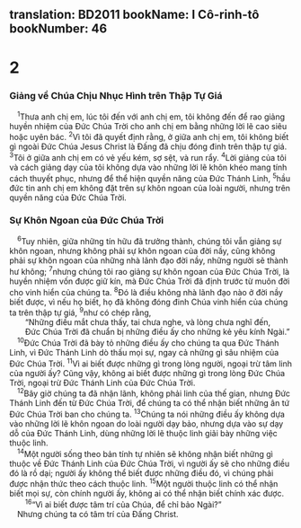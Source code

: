translation: BD2011
bookName: I Cô-rinh-tô 
bookNumber: 46
-------

<div class="title"><h1>2</h1><h3>Giảng về Chúa Chịu Nhục Hình trên Thập Tự Giá</h3></div>
<span class="verse 1co_2_1"> <sup>1</sup>Thưa anh chị em, lúc tôi đến với anh chị em, tôi không đến để rao giảng huyền nhiệm của Ðức Chúa Trời cho anh chị em bằng những lời lẽ cao siêu hoặc uyên bác. </span>
<span class="verse 1co_2_2"><sup>2</sup>Vì tôi đã quyết định rằng, ở giữa anh chị em, tôi không biết gì ngoài Ðức Chúa Jesus Christ là Ðấng đã chịu đóng đinh trên thập tự giá. </span>
<span class="verse 1co_2_3"><sup>3</sup>Tôi ở giữa anh chị em có vẻ yếu kém, sợ sệt, và run rẩy. </span>
<span class="verse 1co_2_4"><sup>4</sup>Lời giảng của tôi và cách giảng dạy của tôi không dựa vào những lời lẽ khôn khéo mang tính cách thuyết phục, nhưng để thể hiện quyền năng của Ðức Thánh Linh, </span>
<span class="verse 1co_2_5"><sup>5</sup>hầu đức tin anh chị em không đặt trên sự khôn ngoan của loài người, nhưng trên quyền năng của Ðức Chúa Trời.<br/></span>
<div class="title"><h3>Sự Khôn Ngoan của Ðức Chúa Trời</h3></div>
<span class="verse 1co_2_6"> <sup>6</sup>Tuy nhiên, giữa những tín hữu đã trưởng thành, chúng tôi vẫn giảng sự khôn ngoan, nhưng không phải sự khôn ngoan của đời nầy, cũng không phải sự khôn ngoan của những nhà lãnh đạo đời nầy, những người sẽ thành hư không; </span>
<span class="verse 1co_2_7"><sup>7</sup>nhưng chúng tôi rao giảng sự khôn ngoan của Ðức Chúa Trời, là huyền nhiệm vốn được giữ kín, mà Ðức Chúa Trời đã định trước từ muôn đời cho vinh hiển của chúng ta. </span>
<span class="verse 1co_2_8"><sup>8</sup>Ðó là điều không nhà lãnh đạo nào ở đời nầy biết được, vì nếu họ biết, họ đã không đóng đinh Chúa vinh hiển của chúng ta trên thập tự giá, </span>
<span class="verse 1co_2_9"><sup>9</sup>như có chép rằng,<br/>  “Những điều mắt chưa thấy, tai chưa nghe, và lòng chưa nghĩ đến,<br/>  Ðức Chúa Trời đã chuẩn bị những điều ấy cho những kẻ yêu kính Ngài.” <br/></span>
<span class="verse 1co_2_10"> <sup>10</sup>Ðức Chúa Trời đã bày tỏ những điều ấy cho chúng ta qua Ðức Thánh Linh, vì Ðức Thánh Linh dò thấu mọi sự, ngay cả những gì sâu nhiệm của Ðức Chúa Trời. </span>
<span class="verse 1co_2_11"><sup>11</sup>Vì ai biết được những gì trong lòng người, ngoại trừ tâm linh của người ấy? Cũng vậy, không ai biết được những gì trong lòng Ðức Chúa Trời, ngoại trừ Ðức Thánh Linh của Ðức Chúa Trời.<br/></span>
<span class="verse 1co_2_12"> <sup>12</sup>Bây giờ chúng ta đã nhận lãnh, không phải linh của thế gian, nhưng Ðức Thánh Linh đến từ Ðức Chúa Trời, để chúng ta có thể nhận biết những ân tứ Ðức Chúa Trời ban cho chúng ta. </span>
<span class="verse 1co_2_13"><sup>13</sup>Chúng ta nói những điều ấy không dựa vào những lời lẽ khôn ngoan do loài người dạy bảo, nhưng dựa vào sự dạy dỗ của Ðức Thánh Linh, dùng những lời lẽ thuộc linh giãi bày những việc thuộc linh.<br/></span>
<span class="verse 1co_2_14"> <sup>14</sup>Một người sống theo bản tính tự nhiên sẽ không nhận biết những gì thuộc về Ðức Thánh Linh của Ðức Chúa Trời, vì người ấy sẽ cho những điều đó là rồ dại; người ấy không thể biết được những điều đó, vì chúng phải được nhận thức theo cách thuộc linh. </span>
<span class="verse 1co_2_15"><sup>15</sup>Một người thuộc linh có thể nhận biết mọi sự, còn chính người ấy, không ai có thể nhận biết chính xác được.<br/></span>
<span class="verse 1co_2_16">  <sup>16</sup>“Vì ai biết được tâm trí của Chúa, để chỉ bảo Ngài?” <br/> Nhưng chúng ta có tâm trí của Ðấng Christ.<br/></span>
